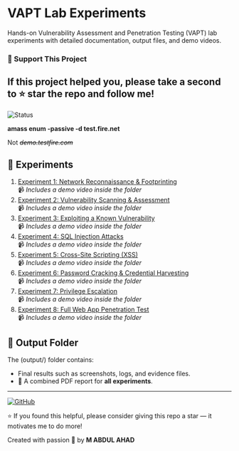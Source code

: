 # VAPT Lab Experiments

Hands-on Vulnerability Assessment and Penetration Testing (VAPT) lab experiments with detailed documentation, output files, and demo videos.

### 🚀 Support This Project

## If this project helped you, please take a second to **⭐ star** the repo and **follow me**! 

 
![Status](https://img.shields.io/badge/status-Note-red)

  **amass enum -passive -d test.fire.net** 
  
  Not *~~demo.testfire.com~~*

## 🔬 Experiments

1. [Experiment 1: Network Reconnaissance & Footprinting](Experiment-1-Network-Reconnaissance/)  
   📹 *Includes a demo video inside the folder*
2. [Experiment 2: Vulnerability Scanning & Assessment](Experiment-2-Vulnerability-Scanning/)  
   📹 *Includes a demo video inside the folder*
3. [Experiment 3: Exploiting a Known Vulnerability](Experiment-3-Known-Vulnerability-Exploit/)  
   📹 *Includes a demo video inside the folder*
4. [Experiment 4: SQL Injection Attacks](Experiment-4-SQL-Injection/)  
   📹 *Includes a demo video inside the folder*
5. [Experiment 5: Cross-Site Scripting (XSS)](Experiment-5-XSS-Attacks/)  
   📹 *Includes a demo video inside the folder*
6. [Experiment 6: Password Cracking & Credential Harvesting](Experiment-6-Password-Cracking/)  
   📹 *Includes a demo video inside the folder*
7. [Experiment 7: Privilege Escalation](Experiment-7-Privilege-Escalation/)  
   📹 *Includes a demo video inside the folder*
8. [Experiment 8: Full Web App Penetration Test](Experiment-8-WebApp-Pentest/)  
   📹 *Includes a demo video inside the folder*

## 📂 Output Folder

The (output/) folder contains:
- Final results such as screenshots, logs, and evidence files.  
- 📄 A combined PDF report for **all experiments**.

---

[![GitHub](https://img.shields.io/badge/GitHub-MABDULAHAD--HUB-black?logo=github)](https://github.com/MABDULAHAD-HUB)

⭐ If you found this helpful, please consider giving this repo a star — it motivates me to do more!
 
 Created with passion 🙌 by **M ABDUL AHAD**

